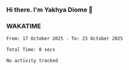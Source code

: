 ### Hi there. I'm Yakhya Diome 👋

### WAKATIME
<!--START_SECTION:waka-->

```txt
From: 17 October 2025 - To: 23 October 2025

Total Time: 0 secs

No activity tracked
```

<!--END_SECTION:waka-->
